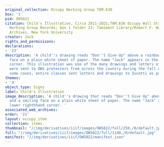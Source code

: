 ```yaml
---
original_collection: Occupy Working Group TAM.630
box: '1'
pid: OWS022
citation: Child's Illustration, Circa 2011-2021;TAM.630 Occupy Wall Street Archives
  Working Group Records; box 1 folder 23; Tamiment Library/Robert F. Wagner Labor
  Archives, New York University
creator: Jack
rights_and_permisisons:
declarations:
- '23'
description: 'A child''s drawing reads "Don''t Give Up" above a rainbow and a smiling
  face on a plain white sheet of paper. The name "Jack" appears in the lower righthhand
  corner. This illustration was one of the many drawings and letters of support that
  were sent to OWS protesters from across the country during the fall of 2011. In
  some cases, entire classes sent letters and drawings to Zucotti as part of an assignment. '
themes:
- '4'
object_type: Signs
label: Child's Illustration
image_description: 'A child''s drawing that reads "Don''t Give Up" above a rainbow
  and a smiling face on a plain white sheet of paper. The name "Jack" appears in the
  lower righthhand corner. '
associated_web_archives:
order: '21'
layout: occupy_item
collection: items
thumbnail: "//img/derivatives/iiif/images/OWS022/full/250,/0/default.jpg"
full: "//img/derivatives/iiif/images/OWS022/full/1140,/0/default.jpg"
manifest: "//img/derivatives/iiif/OWS022/manifest.json"
---
```

